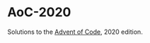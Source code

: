 # AoC-2020

Solutions to the [Advent of Code], 2020 edition.

[Advent of Code]: https://adventofcode.com/2020/about

